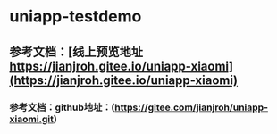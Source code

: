 # uniapp-testdemo

## 参考文档：[线上预览地址<br/>https://jianjroh.gitee.io/uniapp-xiaomi](https://jianjroh.gitee.io/uniapp-xiaomi)

### 参考文档：github地址：(https://gitee.com/jianjroh/uniapp-xiaomi.git)
